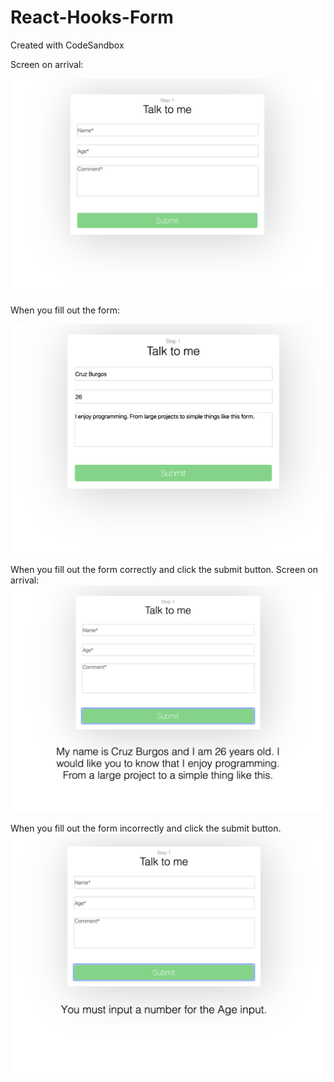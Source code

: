 # React-Hooks-Form
Created with CodeSandbox

Screen on arrival:

![](src/images/ss1.png)

When you fill out the form:

![](src/images/ss4.png)

When you fill out the form correctly and click the submit button.
Screen on arrival:
![](src/images/ss3.png)

When you fill out the form incorrectly and click the submit button.
![](src/images/ss2.png)
